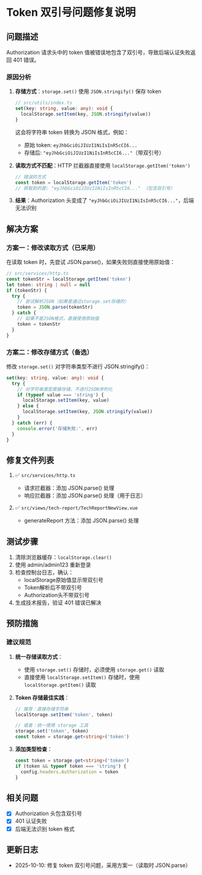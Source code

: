# Token 双引号问题修复说明

## 问题描述

Authorization 请求头中的 token 值被错误地包含了双引号，导致后端认证失败返回 401 错误。

### 原因分析

1. **存储方式**：`storage.set()` 使用 `JSON.stringify()` 保存 token
   ```typescript
   // src/utils/index.ts
   set(key: string, value: any): void {
     localStorage.setItem(key, JSON.stringify(value))
   }
   ```
   这会将字符串 token 转换为 JSON 格式，例如：
   - 原始 token: `eyJhbGciOiJIUzI1NiIsInR5cCI6...`
   - 存储后: `"eyJhbGciOiJIUzI1NiIsInR5cCI6..."`（带双引号）

2. **读取方式不匹配**：HTTP 拦截器直接使用 `localStorage.getItem('token')`
   ```typescript
   // 错误的方式
   const token = localStorage.getItem('token')
   // 获取到的是: "eyJhbGciOiJIUzI1NiIsInR5cCI6..." （包含双引号）
   ```

3. **结果**：Authorization 头变成了 `"eyJhbGciOiJIUzI1NiIsInR5cCI6..."`，后端无法识别

## 解决方案

### 方案一：修改读取方式（已采用）

在读取 token 时，先尝试 JSON.parse()，如果失败则直接使用原始值：

```typescript
// src/services/http.ts
const tokenStr = localStorage.getItem('token')
let token: string | null = null
if (tokenStr) {
  try {
    // 尝试解析JSON（如果是通过storage.set存储的）
    token = JSON.parse(tokenStr)
  } catch {
    // 如果不是JSON格式，直接使用原始值
    token = tokenStr
  }
}
```

### 方案二：修改存储方式（备选）

修改 `storage.set()` 对字符串类型不进行 JSON.stringify()：

```typescript
set(key: string, value: any): void {
  try {
    // 对字符串类型直接存储，不进行JSON序列化
    if (typeof value === 'string') {
      localStorage.setItem(key, value)
    } else {
      localStorage.setItem(key, JSON.stringify(value))
    }
  } catch (err) {
    console.error('存储失败:', err)
  }
}
```

## 修复文件列表

1. ✅ `src/services/http.ts`
   - 请求拦截器：添加 JSON.parse() 处理
   - 响应拦截器：添加 JSON.parse() 处理（用于日志）

2. ✅ `src/views/tech-report/TechReportNewView.vue`
   - generateReport 方法：添加 JSON.parse() 处理

## 测试步骤

1. 清除浏览器缓存：`localStorage.clear()`
2. 使用 admin/admin123 重新登录
3. 检查控制台日志，确认：
   - localStorage原始值显示带双引号
   - Token解析后不带双引号
   - Authorization头不带双引号
4. 生成技术报告，验证 401 错误已解决

## 预防措施

### 建议规范

1. **统一存储读取方式**：
   - 使用 `storage.set()` 存储时，必须使用 `storage.get()` 读取
   - 直接使用 `localStorage.setItem()` 存储时，使用 `localStorage.getItem()` 读取

2. **Token 存储最佳实践**：
   ```typescript
   // 推荐：直接存储字符串
   localStorage.setItem('token', token)
   
   // 或者：统一使用 storage 工具
   storage.set('token', token)
   const token = storage.get<string>('token')
   ```

3. **添加类型检查**：
   ```typescript
   const token = storage.get<string>('token')
   if (token && typeof token === 'string') {
     config.headers.Authorization = token
   }
   ```

## 相关问题

- [x] Authorization 头包含双引号
- [x] 401 认证失败
- [x] 后端无法识别 token 格式

## 更新日志

- 2025-10-10: 修复 token 双引号问题，采用方案一（读取时 JSON.parse）
